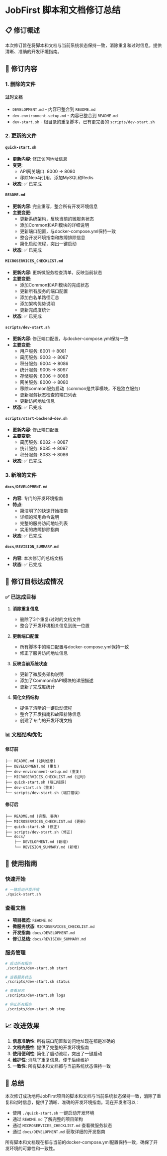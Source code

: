 # JobFirst 脚本和文档修订总结

## 📋 修订概述

本次修订旨在将脚本和文档与当前系统状态保持一致，消除重复和过时信息，提供清晰、准确的开发环境指南。

## 🔄 修订内容

### 1. 删除的文件

#### 过时文档
- `DEVELOPMENT.md` - 内容已整合到 `README.md`
- `dev-environment-setup.md` - 内容已整合到 `README.md`
- `dev-start.sh` - 根目录的重复脚本，已有更完善的 `scripts/dev-start.sh`

### 2. 更新的文件

#### `quick-start.sh`
- **更新内容**: 修正访问地址信息
- **变更**: 
  - API网关端口: 8000 → 8080
  - 移除Neo4j引用，添加MySQL和Redis
- **状态**: ✅ 已完成

#### `README.md`
- **更新内容**: 完全重写，整合所有开发环境信息
- **主要变更**:
  - 更新系统架构，反映当前的微服务状态
  - 添加Common和API模块的详细说明
  - 更新端口配置，与docker-compose.yml保持一致
  - 整合开发环境指南和故障排除信息
  - 简化启动流程，突出一键启动
- **状态**: ✅ 已完成

#### `MICROSERVICES_CHECKLIST.md`
- **更新内容**: 更新微服务检查清单，反映当前状态
- **主要变更**:
  - 添加Common和API模块的完成状态
  - 更新所有服务的端口配置
  - 添加白名单路径汇总
  - 添加架构优势说明
  - 更新完成度统计
- **状态**: ✅ 已完成

#### `scripts/dev-start.sh`
- **更新内容**: 修正端口配置，与docker-compose.yml保持一致
- **主要变更**:
  - 用户服务: 8001 → 8081
  - 简历服务: 9003 → 8087
  - 积分服务: 9004 → 8086
  - 统计服务: 9005 → 8097
  - 存储服务: 8006 → 8088
  - 网关服务: 8000 → 8080
  - 移除common服务启动（common是共享模块，不是独立服务）
  - 更新服务状态检查的端口列表
  - 更新访问地址信息
- **状态**: ✅ 已完成

#### `scripts/start-backend-dev.sh`
- **更新内容**: 修正端口配置
- **主要变更**:
  - 简历服务: 8082 → 8087
  - 统计服务: 8085 → 8097
  - 积分服务: 8083 → 8086
- **状态**: ✅ 已完成

### 3. 新增的文件

#### `docs/DEVELOPMENT.md`
- **内容**: 专门的开发环境指南
- **特点**:
  - 简洁明了的快速开始指南
  - 详细的常用命令说明
  - 完整的服务访问地址列表
  - 实用的故障排除指南
- **状态**: ✅ 已完成

#### `docs/REVISION_SUMMARY.md`
- **内容**: 本次修订的总结文档
- **状态**: ✅ 已完成

## 🎯 修订目标达成情况

### ✅ 已达成目标

1. **消除重复信息**
   - 删除了3个重复/过时的文档文件
   - 整合了开发环境相关信息到统一位置

2. **更新端口配置**
   - 所有脚本中的端口配置与docker-compose.yml保持一致
   - 修正了服务访问地址信息

3. **反映当前系统状态**
   - 更新了微服务架构说明
   - 添加了Common和API模块的详细描述
   - 更新了完成度统计

4. **简化文档结构**
   - 提供了清晰的一键启动流程
   - 整合了开发指南和故障排除信息
   - 创建了专门的开发环境文档

### 📊 文档结构优化

#### 修订前
```
├── README.md (过时信息)
├── DEVELOPMENT.md (重复)
├── dev-environment-setup.md (重复)
├── MICROSERVICES_CHECKLIST.md (过时)
├── quick-start.sh (端口错误)
├── dev-start.sh (重复)
└── scripts/dev-start.sh (端口错误)
```

#### 修订后
```
├── README.md (完整、准确)
├── MICROSERVICES_CHECKLIST.md (更新)
├── quick-start.sh (修正)
├── scripts/dev-start.sh (修正)
└── docs/
    ├── DEVELOPMENT.md (新增)
    └── REVISION_SUMMARY.md (新增)
```

## 🚀 使用指南

### 快速开始
```bash
# 一键启动开发环境
./quick-start.sh
```

### 查看文档
- **项目概览**: `README.md`
- **微服务状态**: `MICROSERVICES_CHECKLIST.md`
- **开发指南**: `docs/DEVELOPMENT.md`
- **修订总结**: `docs/REVISION_SUMMARY.md`

### 服务管理
```bash
# 启动所有服务
./scripts/dev-start.sh start

# 查看服务状态
./scripts/dev-start.sh status

# 查看日志
./scripts/dev-start.sh logs

# 停止所有服务
./scripts/dev-start.sh stop
```

## 📈 改进效果

1. **信息准确性**: 所有端口配置和访问地址现在都是准确的
2. **文档完整性**: 提供了完整的开发环境指南
3. **使用便利性**: 简化了启动流程，突出了一键启动
4. **维护性**: 消除了重复信息，便于后续维护
5. **一致性**: 所有脚本和文档都与当前系统状态保持一致

## 🎉 总结

本次修订成功地将JobFirst项目的脚本和文档与当前系统状态保持一致，消除了重复和过时信息，提供了清晰、准确的开发环境指南。现在开发者可以：

- 使用 `./quick-start.sh` 一键启动开发环境
- 通过 `README.md` 了解完整的项目架构
- 通过 `MICROSERVICES_CHECKLIST.md` 查看微服务状态
- 通过 `docs/DEVELOPMENT.md` 获取详细的开发指南

所有脚本和文档现在都与当前的docker-compose.yml配置保持一致，确保了开发环境的可靠性和一致性。
